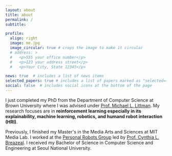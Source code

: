 ```yaml
---
layout: about
title: about
permalink: /
subtitle: 

profile:
  align: right
  image: me.jpg
  image_circular: true # crops the image to make it circular
  # address: >
  #   <p>555 your office number</p>
  #   <p>123 your address street</p>
  #   <p>Your City, State 12345</p>

news: true  # includes a list of news items
selected_papers: true # includes a list of papers marked as "selected={true}"
social: false  # includes social icons at the bottom of the page
---
```


I just completed my PhD from the Department of Computer Science at Brown University where I was advised under <a href="https://www.littmania.com/">Prof. Michael L. Littman</a>. My research focuses are in <b>reinforcement learning especially in its explainability, machine learning, robotics, and humand robot interaction (HRI)</b>.

Previously, I finished my Master's in the Media Arts and Sciences at MIT Media Lab. I worked at the <a href="https://robots.media.mit.edu">Personal Robots Group</a> led by <a href="https://cynthiabreazeal.media.mit.edu/">Prof. Cynthia L. Breazeal</a>.
I received my Bachelor of Science in Computer Science and Engineering at Seoul National University.